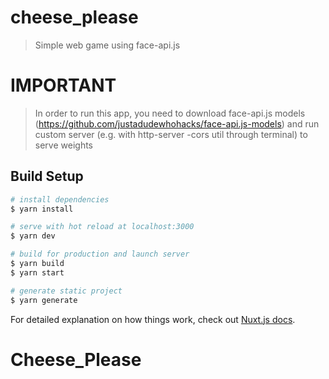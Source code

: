 # cheese_please

> Simple web game using face-api.js

# IMPORTANT

> In order to run this app, you need to download face-api.js models (https://github.com/justadudewhohacks/face-api.js-models) and run custom server (e.g. with http-server -cors util through terminal) to serve weights

## Build Setup

```bash
# install dependencies
$ yarn install

# serve with hot reload at localhost:3000
$ yarn dev

# build for production and launch server
$ yarn build
$ yarn start

# generate static project
$ yarn generate
```

For detailed explanation on how things work, check out [Nuxt.js docs](https://nuxtjs.org).
# Cheese_Please


